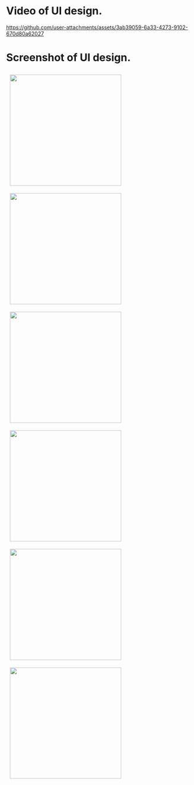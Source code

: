 <p align="center">
<b><h1>Video of UI design.</h1></b>
  


https://github.com/user-attachments/assets/3ab39059-6a33-4273-9102-670d80a62027



  # Screenshot of UI design.
  <img src="https://github.com/user-attachments/assets/d7c17ce7-07d0-4c17-aa69-e86a43a59f0c" width="300" style="margin:10px;">
  <img src="https://github.com/user-attachments/assets/af59406b-955a-4903-a84d-f925d86b4501" width="300" style="margin:10px;">
  <img src="https://github.com/user-attachments/assets/3eaed3b1-1df0-4eff-9fb8-175324b30d24" width="300" style="margin:10px;">
  <img src="https://github.com/user-attachments/assets/c53eded0-8a3c-4aa8-aafb-daf01869ffeb" width="300" style="margin:10px;">
  <img src="https://github.com/user-attachments/assets/dbf35aab-6df5-4585-b4d2-ec9f3924705f" width="300" style="margin:10px;">
  <img src="https://github.com/user-attachments/assets/0fba5e7b-476e-475f-8c33-83fa153023e0" width="300" style="margin:10px;">
</p>
